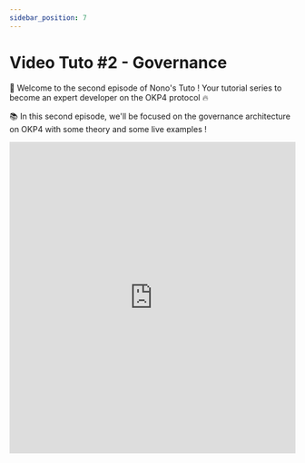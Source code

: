 ```yaml
---
sidebar_position: 7
---
```

# Video Tuto #2 - Governance

🚀 Welcome to the second episode of Nono's Tuto !
Your tutorial series to become an expert developer on the OKP4 protocol 🔥

📚 In this second episode, we'll be focused on the governance architecture on OKP4 with some theory and some live examples !

<iframe width="100%" height="550" src="https://www.youtube.com/embed/zqqAc4PreNY" title="YouTube video player" frameborder="0" allow="accelerometer; autoplay; clipboard-write; encrypted-media; gyroscope; picture-in-picture; web-share" allowfullscreen></iframe>
